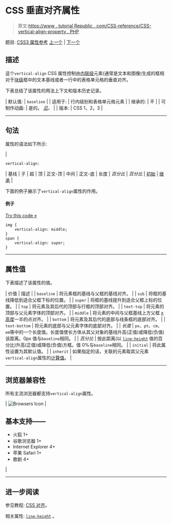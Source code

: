 # CSS 垂直对齐属性

> 原文:[https://www . tutorial Republic . com/CSS-reference/CSS-vertical-align-property . PHP](https://www.tutorialrepublic.com/css-reference/css-vertical-align-property.php)

题目: [CSS3 属性参考](css3-properties.php) [上一个](css-unicode-bidi-property.php) | [下一个](css-visibility-property.php)

## 描述

这个`vertical-align` CSS 属性控制由[内联级](../css-tutorial/css-visual-formatting.php#inline-level)元素(通常是文本和图像)生成的框相对于[块级](../css-tutorial/css-visual-formatting.php#block-level)框中的文本基线或者一行中的表格单元格的垂直对齐。

下表总结了该属性的用法上下文和版本历史记录。

| 默认值: | `baseline` |
| 适用于: | 行内级别和表格单元格元素 |
| 继承的: | 不 |
| 可制作动画: | 是的。 [*见*](css-animatable-properties.php)*。* |
| 版本: | CSS 1，2，3 |

* * *

## 句法

属性的语法如下所示:

| 

```
vertical-align: 
```

 | 基线 &#124; 子 &#124; 超 &#124; 顶 &#124; 正文-顶 &#124; 中间 &#124; 正文-底 &#124; 长度 &#124; *百分比* &#124; *百分比* &#124; [初始](../definitions.php#initial) &#124; [继承](../definitions.php#inherit) |

下面的例子展示了`vertical-align`属性的作用。

#### 例子

[Try this code »](../codelab.php?topic=css&file=vertical-align-property "Try this code using online Editor")

```
img {
    vertical-align: middle;
}
span {
    vertical-align: super;
}
```

* * *

## 属性值

下表描述了该属性的值。

| 价值 | 描述 |
| `baseline` | 将元素框的基线与父框的基线对齐。 |
| `sub` | 将框的基线降低到适合父框下标的位置。 |
| `super` | 将框的基线提升到适合父框上标的位置。 |
| `top` | 将元素及其后代的顶部与行框的顶部对齐。 |
| `text-top` | 将元素的顶部与父元素字体的顶部对齐。 |
| `middle` | 将元素的中间与父框基线上方父框 [x 高度](../css-tutorial/css-units.php)一半的点对齐。 |
| `bottom` | 将元素及其后代的底部与线条框的底部对齐。 |
| `text-bottom` | 将元素的底部与父元素字体的底部对齐。 |
| *长度* | `px`、`pt`、`cm`、`em`等中的一个长度值。长度值使长方体从其父对象的基线升高(正值)或降低(负值)该距离。0px 值与`baseline`相同。 |
| *百分比* | 按此距离(以 [`line-height`](css-line-height-property.php) 值的百分比)升高(正值)或降低(负值)方框。值 0%与`baseline`相同。 |
| `initial` | 将此属性设置为其默认值。 |
| `inherit` | 如果指定的话，关联的元素取其父元素`vertical-align`属性的[计算值](../definitions.php#computed-value)。 |

* * *

## 浏览器兼容性

所有主流浏览器都支持`vertical-align`属性。

| ![Browsers Icon](../Images/e9331123c77668c1832e541c2fca1002.png) | 

## 基本支持——

*   火狐 1+
*   谷歌浏览器 1+
*   Internet Explorer 4+
*   苹果 Safari 1+
*   歌剧 4+

 |

* * *

## 进一步阅读

参见教程: [CSS 对齐](../css-tutorial/css-alignment.php)。

相关属性: [`line-height`](css-line-height-property.php) 。
